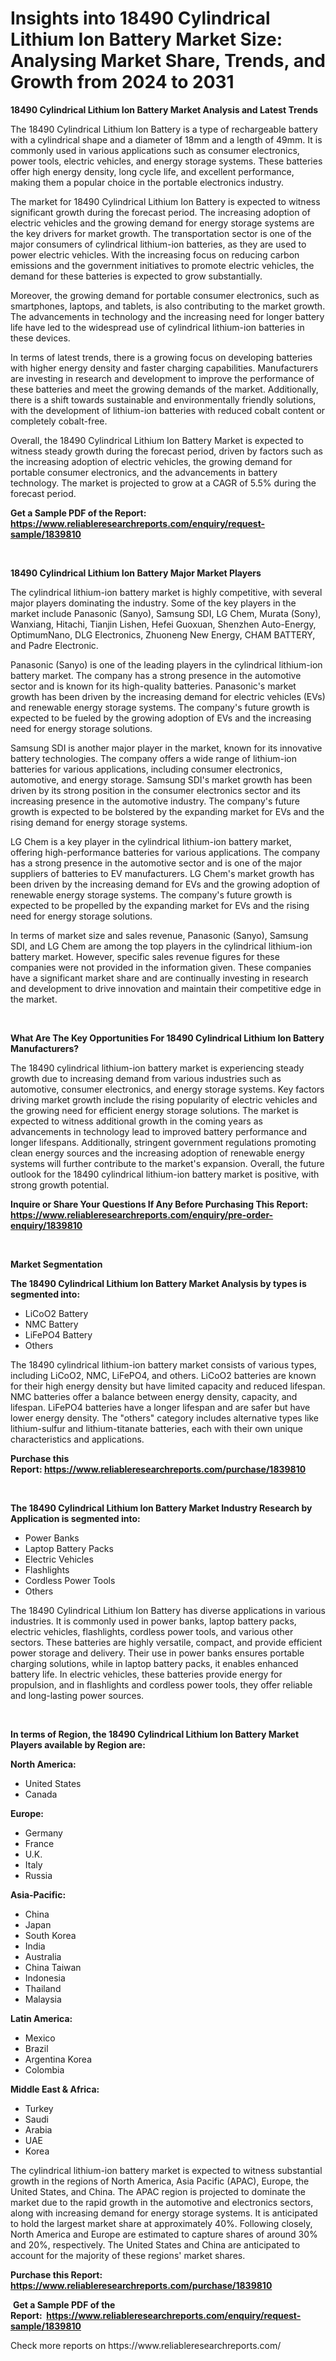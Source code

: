 <p><h1>Insights into 18490 Cylindrical Lithium Ion Battery Market Size: Analysing Market Share, Trends, and Growth from 2024 to 2031</h1></p><p><strong>18490 Cylindrical Lithium Ion Battery Market Analysis and Latest Trends</strong></p>
<p><p>The 18490 Cylindrical Lithium Ion Battery is a type of rechargeable battery with a cylindrical shape and a diameter of 18mm and a length of 49mm. It is commonly used in various applications such as consumer electronics, power tools, electric vehicles, and energy storage systems. These batteries offer high energy density, long cycle life, and excellent performance, making them a popular choice in the portable electronics industry.</p><p>The market for 18490 Cylindrical Lithium Ion Battery is expected to witness significant growth during the forecast period. The increasing adoption of electric vehicles and the growing demand for energy storage systems are the key drivers for market growth. The transportation sector is one of the major consumers of cylindrical lithium-ion batteries, as they are used to power electric vehicles. With the increasing focus on reducing carbon emissions and the government initiatives to promote electric vehicles, the demand for these batteries is expected to grow substantially.</p><p>Moreover, the growing demand for portable consumer electronics, such as smartphones, laptops, and tablets, is also contributing to the market growth. The advancements in technology and the increasing need for longer battery life have led to the widespread use of cylindrical lithium-ion batteries in these devices.</p><p>In terms of latest trends, there is a growing focus on developing batteries with higher energy density and faster charging capabilities. Manufacturers are investing in research and development to improve the performance of these batteries and meet the growing demands of the market. Additionally, there is a shift towards sustainable and environmentally friendly solutions, with the development of lithium-ion batteries with reduced cobalt content or completely cobalt-free.</p><p>Overall, the 18490 Cylindrical Lithium Ion Battery Market is expected to witness steady growth during the forecast period, driven by factors such as the increasing adoption of electric vehicles, the growing demand for portable consumer electronics, and the advancements in battery technology. The market is projected to grow at a CAGR of 5.5% during the forecast period.</p></p>
<p><strong>Get a Sample PDF of the Report:&nbsp; <a href="https://www.reliableresearchreports.com/enquiry/request-sample/1839810">https://www.reliableresearchreports.com/enquiry/request-sample/1839810</a></strong></p>
<p>&nbsp;</p>
<p><strong>18490 Cylindrical Lithium Ion Battery Major Market Players</strong></p>
<p><p>The cylindrical lithium-ion battery market is highly competitive, with several major players dominating the industry. Some of the key players in the market include Panasonic (Sanyo), Samsung SDI, LG Chem, Murata (Sony), Wanxiang, Hitachi, Tianjin Lishen, Hefei Guoxuan, Shenzhen Auto-Energy, OptimumNano, DLG Electronics, Zhuoneng New Energy, CHAM BATTERY, and Padre Electronic.</p><p>Panasonic (Sanyo) is one of the leading players in the cylindrical lithium-ion battery market. The company has a strong presence in the automotive sector and is known for its high-quality batteries. Panasonic's market growth has been driven by the increasing demand for electric vehicles (EVs) and renewable energy storage systems. The company's future growth is expected to be fueled by the growing adoption of EVs and the increasing need for energy storage solutions.</p><p>Samsung SDI is another major player in the market, known for its innovative battery technologies. The company offers a wide range of lithium-ion batteries for various applications, including consumer electronics, automotive, and energy storage. Samsung SDI's market growth has been driven by its strong position in the consumer electronics sector and its increasing presence in the automotive industry. The company's future growth is expected to be bolstered by the expanding market for EVs and the rising demand for energy storage systems.</p><p>LG Chem is a key player in the cylindrical lithium-ion battery market, offering high-performance batteries for various applications. The company has a strong presence in the automotive sector and is one of the major suppliers of batteries to EV manufacturers. LG Chem's market growth has been driven by the increasing demand for EVs and the growing adoption of renewable energy storage systems. The company's future growth is expected to be propelled by the expanding market for EVs and the rising need for energy storage solutions.</p><p>In terms of market size and sales revenue, Panasonic (Sanyo), Samsung SDI, and LG Chem are among the top players in the cylindrical lithium-ion battery market. However, specific sales revenue figures for these companies were not provided in the information given. These companies have a significant market share and are continually investing in research and development to drive innovation and maintain their competitive edge in the market.</p></p>
<p>&nbsp;</p>
<p><strong>What Are The Key Opportunities For 18490 Cylindrical Lithium Ion Battery Manufacturers?</strong></p>
<p><p>The 18490 cylindrical lithium-ion battery market is experiencing steady growth due to increasing demand from various industries such as automotive, consumer electronics, and energy storage systems. Key factors driving market growth include the rising popularity of electric vehicles and the growing need for efficient energy storage solutions. The market is expected to witness additional growth in the coming years as advancements in technology lead to improved battery performance and longer lifespans. Additionally, stringent government regulations promoting clean energy sources and the increasing adoption of renewable energy systems will further contribute to the market's expansion. Overall, the future outlook for the 18490 cylindrical lithium-ion battery market is positive, with strong growth potential.</p></p>
<p><strong>Inquire or Share Your Questions If Any Before Purchasing This Report: <a href="https://www.reliableresearchreports.com/enquiry/pre-order-enquiry/1839810">https://www.reliableresearchreports.com/enquiry/pre-order-enquiry/1839810</a></strong></p>
<p>&nbsp;</p>
<p><strong>Market Segmentation</strong></p>
<p><strong>The 18490 Cylindrical Lithium Ion Battery Market Analysis by types is segmented into:</strong></p>
<p><ul><li>LiCoO2 Battery</li><li>NMC Battery</li><li>LiFePO4 Battery</li><li>Others</li></ul></p>
<p><p>The 18490 cylindrical lithium-ion battery market consists of various types, including LiCoO2, NMC, LiFePO4, and others. LiCoO2 batteries are known for their high energy density but have limited capacity and reduced lifespan. NMC batteries offer a balance between energy density, capacity, and lifespan. LiFePO4 batteries have a longer lifespan and are safer but have lower energy density. The "others" category includes alternative types like lithium-sulfur and lithium-titanate batteries, each with their own unique characteristics and applications.</p></p>
<p><strong>Purchase this Report:&nbsp;<a href="https://www.reliableresearchreports.com/purchase/1839810">https://www.reliableresearchreports.com/purchase/1839810</a></strong></p>
<p>&nbsp;</p>
<p><strong>The 18490 Cylindrical Lithium Ion Battery Market Industry Research by Application is segmented into:</strong></p>
<p><ul><li>Power Banks</li><li>Laptop Battery Packs</li><li>Electric Vehicles</li><li>Flashlights</li><li>Cordless Power Tools</li><li>Others</li></ul></p>
<p><p>The 18490 Cylindrical Lithium Ion Battery has diverse applications in various industries. It is commonly used in power banks, laptop battery packs, electric vehicles, flashlights, cordless power tools, and various other sectors. These batteries are highly versatile, compact, and provide efficient power storage and delivery. Their use in power banks ensures portable charging solutions, while in laptop battery packs, it enables enhanced battery life. In electric vehicles, these batteries provide energy for propulsion, and in flashlights and cordless power tools, they offer reliable and long-lasting power sources.</p></p>
<p>&nbsp;</p>
<p><strong>In terms of Region, the 18490 Cylindrical Lithium Ion Battery Market Players available by Region are:</strong></p>
<p>
    <p> <strong> North America: </strong>
        <ul>
            <li>United States</li>
            <li>Canada</li>
        </ul>
        </p> 
    <p> <strong> Europe: </strong>
        <ul>
            <li>Germany</li>
            <li>France</li>
            <li>U.K.</li>
            <li>Italy</li>
            <li>Russia</li>
        </ul>
        </p> 
    <p> <strong> Asia-Pacific: </strong>
        <ul>
            <li>China</li>
            <li>Japan</li>
            <li>South Korea</li>
            <li>India</li>
            <li>Australia</li>
            <li>China Taiwan</li>
            <li>Indonesia</li>
            <li>Thailand</li>
            <li>Malaysia</li>
        </ul>
        </p> 
    <p> <strong> Latin America: </strong>
        <ul>
            <li>Mexico</li>
            <li>Brazil</li>
            <li>Argentina Korea</li>
            <li>Colombia</li>
        </ul>
        </p> 
    <p> <strong> Middle East & Africa: </strong>
        <ul>
            <li>Turkey</li>
            <li>Saudi</li>
            <li>Arabia</li>
            <li>UAE</li>
            <li>Korea</li>
        </ul>
    </p>
    </p>
<p><p>The cylindrical lithium-ion battery market is expected to witness substantial growth in the regions of North America, Asia Pacific (APAC), Europe, the United States, and China. The APAC region is projected to dominate the market due to the rapid growth in the automotive and electronics sectors, along with increasing demand for energy storage systems. It is anticipated to hold the largest market share at approximately 40%. Following closely, North America and Europe are estimated to capture shares of around 30% and 20%, respectively. The United States and China are anticipated to account for the majority of these regions' market shares.</p></p>
<p><strong>Purchase this Report: <a href="https://www.reliableresearchreports.com/purchase/1839810">https://www.reliableresearchreports.com/purchase/1839810</a></strong></p>
<p>&nbsp;<strong>Get a Sample PDF of the Report:&nbsp;&nbsp;<a href="https://www.reliableresearchreports.com/enquiry/request-sample/1839810">https://www.reliableresearchreports.com/enquiry/request-sample/1839810</a></strong></p>
<p><strong></strong></p>
<p>Check more reports on https://www.reliableresearchreports.com/</p>